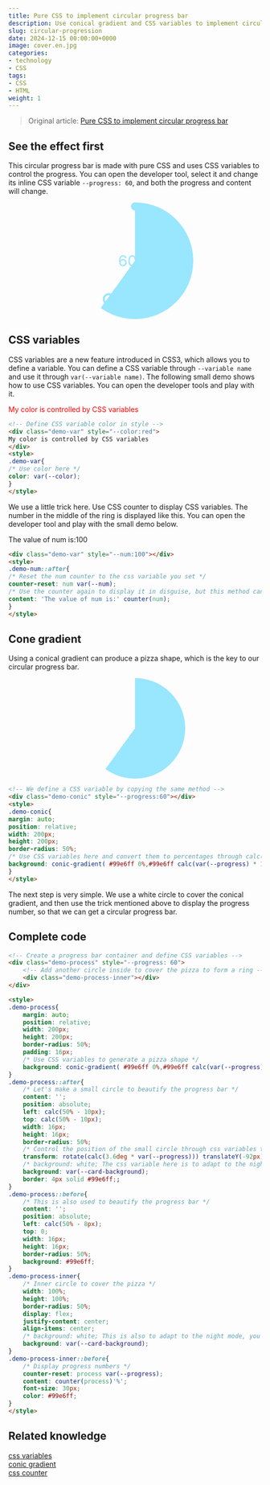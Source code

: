 ```yaml
---
title: Pure CSS to implement circular progress bar
description: Use conical gradient and CSS variables to implement circular progress bar
slug: circular-progression
date: 2024-12-15 00:00:00+0000
image: cover.en.jpg
categories:
- technology
- CSS
tags:
- CSS
- HTML
weight: 1
---
```

> Original article: [Pure CSS to implement circular progress bar](https://blog.zhoujump.club/en/p/circular-progression/)

## See the effect first
This circular progress bar is made with pure CSS and uses CSS variables to control the progress. You can open the developer tool, select it and change its inline CSS variable `--progress: 60`, and both the progress and content will change.

<div class="demo-process" style="--progress: 60"> <div class="demo-process-inner"></div> </div> <style> style[contenteditable]{ display: block; outline: none; } .demo-process{ margin: auto; position: relative; width: 200px; height: 200px; border-radius: 50%; padding: 16px; background: #99e6ff; background: conic-gradient( #99e6ff 0%, #99e6ff calc(var(--progress) * 1%), transparent 0%); } .demo-process::after{ content: ''; position: absolute; left: calc(50% - 10px); top: calc(50% - 10px); width: 16px; height: 16px; border-radius: 50%; transform: rotate(calc(3.6deg * var(--progress))) translateY(-92px); background: white; background: var(--card-background); border: 4px solid #99e6ff;; } .demo-process::before{ content: ''; position: absolute; left: calc(50% - 8px); top: 0; width: 16px; height: 16px; border-radius: 50%; background: #99e6ff; } .demo-process-inner{ width: 100%; height: 100%; border-radius: 50%; background: white; display: flex; justify-content: center; align-items: center; background: var(--card-background);
}
.demo-process-inner::before{
counter-reset: process var(--progress);
content: counter(process)'%';
font-size: 30px;
color: #99e6ff;
}
</style>

## CSS variables
CSS variables are a new feature introduced in CSS3, which allows you to define a variable. You can define a CSS variable through `--variable name` and use it through `var(--variable name)`.
The following small demo shows how to use CSS variables. You can open the developer tools and play with it.

<div class="demo-var" style="--color:red">My color is controlled by CSS variables</div>
<style>
.demo-var{
color: var(--color);
}
</style>

```html
<!-- Define CSS variable color in style -->
<div class="demo-var" style="--color:red">
My color is controlled by CSS variables
</div>
<style>
.demo-var{
/* Use color here */
color: var(--color);
}
</style>
```

We use a little trick here. Use CSS counter to display CSS variables. The number in the middle of the ring is displayed like this. You can open the developer tool and play with the small demo below.

<div class="demo-num" style="--num:100"></div>
<style>
.demo-num::after{
counter-reset: num var(--num);
content: 'The value of num is:' counter(num);
}
</style>

```html
<div class="demo-var" style="--num:100"></div>
<style>
.demo-num::after{
/* Reset the num counter to the css variable you set */
counter-reset: num var(--num);
/* Use the counter again to display it in disguise, but this method can only display numbers */
content: 'The value of num is:' counter(num);
}
</style>

```

## Cone gradient
Using a conical gradient can produce a pizza shape, which is the key to our circular progress bar.

<div class="demo-conic" style="--progress:60"></div>
<style>
.demo-conic{
margin: auto;
position: relative;
width: 200px;
height: 200px;
border-radius: 50%;
background: conic-gradient( #99e6ff 0%,#99e6ff calc(var(--progress) * 1%),transparent 0%);
}
</style>

```html
<!-- We define a CSS variable by copying the same method -->
<div class="demo-conic" style="--progress:60"></div>
<style>
.demo-conic{
margin: auto;
position: relative;
width: 200px;
height: 200px;
border-radius: 50%;
/* Use CSS variables here and convert them to percentages through calc(var(--progress) * 1%) */
background: conic-gradient( #99e6ff 0%,#99e6ff calc(var(--progress) * 1%),transparent 0%);
}
</style>
```

The next step is very simple. We use a white circle to cover the conical gradient, and then use the trick mentioned above to display the progress number, so that we can get a circular progress bar.

## Complete code
```html
<!-- Create a progress bar container and define CSS variables -->
<div class="demo-process" style="--progress: 60">
    <!-- Add another circle inside to cover the pizza to form a ring -->
    <div class="demo-process-inner"></div>
</div>

<style>
.demo-process{
    margin: auto;
    position: relative;
    width: 200px;
    height: 200px;
    border-radius: 50%;
    padding: 16px;
    /* Use CSS variables to generate a pizza shape */
    background: conic-gradient( #99e6ff 0%,#99e6ff calc(var(--progress) * 1%),transparent 0%);
}
.demo-process::after{
    /* Let's make a small circle to beautify the progress bar */
    content: '';
    position: absolute;
    left: calc(50% - 10px);
    top: calc(50% - 10px);
    width: 16px;
    height: 16px;
    border-radius: 50%;
    /* Control the position of the small circle through css variables to make it follow the progress */
    transform: rotate(calc(3.6deg * var(--progress))) translateY(-92px);
    /* background: white; The css variable here is to adapt to the night mode, you can just use white*/
    background: var(--card-background);
    border: 4px solid #99e6ff;;
}
.demo-process::before{
    /* This is also used to beautify the progress bar */
    content: '';
    position: absolute;
    left: calc(50% - 8px);
    top: 0;
    width: 16px;
    height: 16px;
    border-radius: 50%;
    background: #99e6ff;
}
.demo-process-inner{
    /* Inner circle to cover the pizza */
    width: 100%;
    height: 100%;
    border-radius: 50%;
    display: flex;
    justify-content: center;
    align-items: center;
    /* background: white; This is also to adapt to the night mode, you can just use white*/
    background: var(--card-background);
}
.demo-process-inner::before{
    /* Display progress numbers */
    counter-reset: process var(--progress);
    content: counter(process)'%';
    font-size: 30px;
    color: #99e6ff;
}
</style>
```

## Related knowledge
[css variables](https://developer.mozilla.org/zh-CN/docs/Web/CSS/Using_CSS_custom_properties)<br/>
[conic gradient](https://developer.mozilla.org/zh-CN/docs/Web/CSS/gradient/conic-gradient)<br/>
[css counter](https://developer.mozilla.org/zh-CN/docs/Web/CSS/CSS_counter_styles/Using_CSS_counters)
